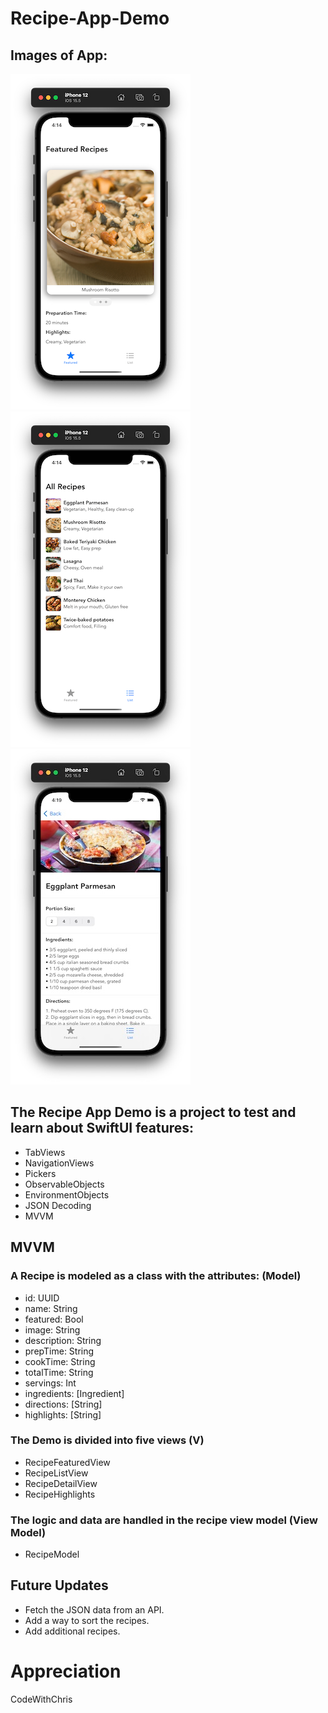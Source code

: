 # Recipe-App-Demo

## Images of App:
![Featured View](/Featured-View.png)
![List View](/List-View.png)
![Detailed View](/Detailed-View.png)

## The Recipe App Demo is a project to test and learn about SwiftUI features:
- TabViews
- NavigationViews
- Pickers
- ObservableObjects
- EnvironmentObjects
- JSON Decoding
- MVVM 

## MVVM
### A Recipe is modeled as a class with the attributes: (Model)
- id: UUID
- name: String
- featured: Bool
- image: String
- description: String
- prepTime: String
- cookTime: String
- totalTime: String
- servings: Int
- ingredients: [Ingredient]
- directions: [String]
- highlights: [String]


### The Demo is divided into five views (V)
- RecipeFeaturedView
- RecipeListView
- RecipeDetailView
- RecipeHighlights

### The logic and data are handled in the recipe view model (View Model)
- RecipeModel

## Future Updates
- Fetch the JSON data from an API.
- Add a way to sort the recipes. 
- Add additional recipes.

# Appreciation
CodeWithChris
